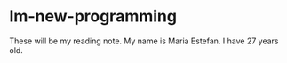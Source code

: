 
# Im-new-programming

These will be my reading note.
My name is Maria Estefan. I have 27 years old.

